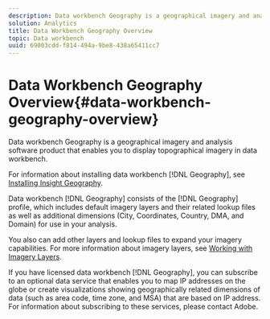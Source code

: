```yaml
---
description: Data workbench Geography is a geographical imagery and analysis software product that enables you to display topographical imagery in data workbench.
solution: Analytics
title: Data Workbench Geography Overview
topic: Data workbench
uuid: 69003cdd-f814-494a-9be8-438a65411cc7
---
```


# Data Workbench Geography Overview{#data-workbench-geography-overview}

Data workbench Geography is a geographical imagery and analysis software product that enables you to display topographical imagery in data workbench.

For information about installing data workbench [!DNL Geography], see [Installing Insight Geography](../../home/c-geo-oview/c-inst-geo/c-inst-geo.md).

Data workbench [!DNL Geography] consists of the [!DNL Geography] profile, which includes default imagery layers and their related lookup files as well as additional dimensions (City, Coordinates, Country, DMA, and Domain) for use in your analysis.

You also can add other layers and lookup files to expand your imagery capabilities. For more information about imagery layers, see [Working with Imagery Layers](https://docs.adobe.com/content/help/en/data-workbench/using/client/imagery-layers/c-ustd-img-layers.html).

If you have licensed data workbench [!DNL Geography], you can subscribe to an optional data service that enables you to map IP addresses on the globe or create visualizations showing geographically related dimensions of data (such as area code, time zone, and MSA) that are based on IP address. For information about subscribing to these services, please contact Adobe.
